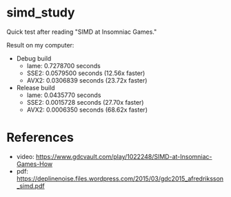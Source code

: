 # simd_study
Quick test after reading "SIMD at Insomniac Games."

Result on my computer:
* Debug build
	* lame: 0.7278700 seconds
	* SSE2: 0.0579500 seconds (12.56x faster)
	* AVX2: 0.0306839 seconds (23.72x faster)
* Release build
	* lame: 0.0435770 seconds
	* SSE2: 0.0015728 seconds (27.70x faster)
	* AVX2: 0.0006350 seconds (68.62x faster)

# References
* video: https://www.gdcvault.com/play/1022248/SIMD-at-Insomniac-Games-How
* pdf: https://deplinenoise.files.wordpress.com/2015/03/gdc2015_afredriksson_simd.pdf
